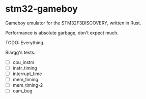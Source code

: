 # stm32-gameboy
Gameboy emulator for the STM32F3DISCOVERY, written in Rust.

Performance is absolute garbage, don't expect much.

TODO: Everything.

Blargg's tests:
- [ ] cpu_instrs
- [ ] instr_timing
- [ ] interrupt_time
- [ ] mem_timing
- [ ] mem_timing-2
- [ ] oam_bug